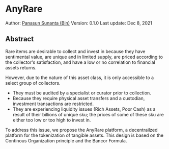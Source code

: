 # AnyRare

Author: [Panasun Sunanta (Bin)](mailto:panasun@i17.co)
Version: 0.1.0
Last update: Dec 8, 2021

## Abstract

Rare items are desirable to collect and invest in because they have sentimental value, are unique and in limited supply, are priced according to the collector's satisfaction, and have a low or no correlation to financial assets returns.

However, due to the nature of this asset class, it is only accessible to a select group of collectors.

- They must be audited by a specialist or curator prior to collection.
- Because they require physical asset transfers and a custodian, investment transactions are restricted.
- They are experiencing liquidity issues (Rich Assets, Poor Cash) as a result of their billions of unique sku; the prices of some of these sku are either too low or too high to invest in.

To address this issue, we propose the AnyRare platform, a decentrailzed platform for the tokenization of tangible assets. This design is based on the Continous Organization principle and the Bancor Formula.